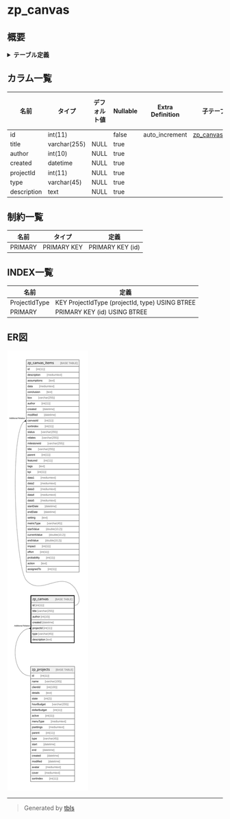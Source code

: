 # zp_canvas

## 概要

<details>
<summary><strong>テーブル定義</strong></summary>

```sql
CREATE TABLE `zp_canvas` (
  `id` int(11) NOT NULL AUTO_INCREMENT,
  `title` varchar(255) DEFAULT NULL,
  `author` int(10) DEFAULT NULL,
  `created` datetime DEFAULT NULL,
  `projectId` int(11) DEFAULT NULL,
  `type` varchar(45) DEFAULT NULL,
  `description` text DEFAULT NULL,
  PRIMARY KEY (`id`),
  KEY `ProjectIdType` (`projectId`,`type`)
) ENGINE=InnoDB AUTO_INCREMENT=[Redacted by tbls] DEFAULT CHARSET=utf8mb4 COLLATE=utf8mb4_unicode_ci
```

</details>

## カラム一覧

| 名前          | タイプ          | デフォルト値       | Nullable | Extra Definition | 子テーブル                                 | 親テーブル                         | コメント     |
| ----------- | ------------ | ------------ | -------- | ---------------- | ------------------------------------- | ----------------------------- | -------- |
| id          | int(11)      |              | false    | auto_increment   | [zp_canvas_items](zp_canvas_items.md) |                               |          |
| title       | varchar(255) | NULL         | true     |                  |                                       |                               |          |
| author      | int(10)      | NULL         | true     |                  |                                       |                               |          |
| created     | datetime     | NULL         | true     |                  |                                       |                               |          |
| projectId   | int(11)      | NULL         | true     |                  |                                       | [zp_projects](zp_projects.md) |          |
| type        | varchar(45)  | NULL         | true     |                  |                                       |                               |          |
| description | text         | NULL         | true     |                  |                                       |                               |          |

## 制約一覧

| 名前      | タイプ         | 定義               |
| ------- | ----------- | ---------------- |
| PRIMARY | PRIMARY KEY | PRIMARY KEY (id) |

## INDEX一覧

| 名前            | 定義                                              |
| ------------- | ----------------------------------------------- |
| ProjectIdType | KEY ProjectIdType (projectId, type) USING BTREE |
| PRIMARY       | PRIMARY KEY (id) USING BTREE                    |

## ER図

![er](zp_canvas.svg)

---

> Generated by [tbls](https://github.com/k1LoW/tbls)
